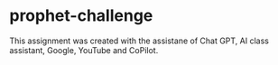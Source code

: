 # prophet-challenge
This assignment was created with the assistane of Chat GPT, AI class assistant, Google, YouTube and CoPilot.
